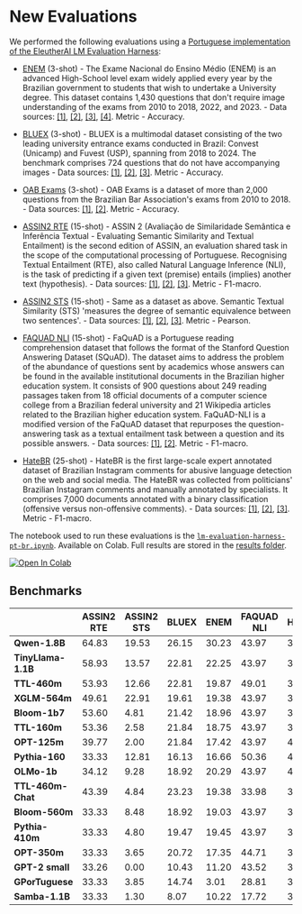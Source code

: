 # New Evaluations

We performed the following evaluations using a [Portuguese implementation of the EleutherAI LM Evaluation Harness](https://github.com/eduagarcia/lm-evaluation-harness-pt):

- [ENEM](https://ieeexplore.ieee.org/document/8247091) (3-shot) - The Exame Nacional do Ensino Médio (ENEM) is an advanced High-School level exam widely applied every year by the Brazilian government to students that wish to undertake a University degree. This dataset contains 1,430 questions that don't require image understanding of the exams from 2010 to 2018, 2022, and 2023. - Data sources:  [[1]](https://huggingface.co/datasets/eduagarcia/enem_challenge),  [[2]](https://www.ime.usp.br/~ddm/project/enem/),  [[3]](https://github.com/piresramon/gpt-4-enem),  [[4]](https://huggingface.co/datasets/maritaca-ai/enem). Metric - Accuracy.

- [BLUEX](https://arxiv.org/abs/2307.05410) (3-shot) - BLUEX is a multimodal dataset consisting of the two leading university entrance exams conducted in Brazil: Convest (Unicamp) and Fuvest (USP), spanning from 2018 to 2024. The benchmark comprises 724 questions that do not have accompanying images - Data sources:  [[1]](https://huggingface.co/datasets/eduagarcia-temp/BLUEX_without_images),  [[2]](https://github.com/portuguese-benchmark-datasets/bluex),  [[3]](https://huggingface.co/datasets/portuguese-benchmark-datasets/BLUEX). Metric - Accuracy.

- [OAB Exams](https://arxiv.org/abs/1712.05128) (3-shot) - OAB Exams is a dataset of more than 2,000 questions from the Brazilian Bar Association's exams from 2010 to 2018. - Data sources:  [[1]](https://huggingface.co/datasets/eduagarcia/oab_exams),  [[2]](https://github.com/legal-nlp/oab-exams). Metric - Accuracy.

- [ASSIN2 RTE](https://dl.acm.org/doi/abs/10.1007/978-3-030-41505-1_39) (15-shot) - ASSIN 2 (Avaliação de Similaridade Semântica e Inferência Textual - Evaluating Semantic Similarity and Textual Entailment) is the second edition of ASSIN, an evaluation shared task in the scope of the computational processing of Portuguese. Recognising Textual Entailment (RTE), also called Natural Language Inference (NLI), is the task of predicting if a given text (premise) entails (implies) another text (hypothesis). - Data sources:  [[1]](https://huggingface.co/datasets/eduagarcia/portuguese_benchmark),  [[2]](https://sites.google.com/view/assin2/),  [[3]](https://huggingface.co/datasets/assin2). Metric - F1-macro.

- [ASSIN2 STS](https://dl.acm.org/doi/abs/10.1007/978-3-030-41505-1_39) (15-shot) - Same as a dataset as above. Semantic Textual Similarity (STS) 'measures the degree of semantic equivalence between two sentences'. - Data sources:  [[1]](https://huggingface.co/datasets/eduagarcia/portuguese_benchmark),  [[2]](https://sites.google.com/view/assin2/),  [[3]](https://huggingface.co/datasets/assin2). Metric - Pearson.

- [FAQUAD NLI](https://ieeexplore.ieee.org/abstract/document/8923668) (15-shot) - FaQuAD is a Portuguese reading comprehension dataset that follows the format of the Stanford Question Answering Dataset (SQuAD). The dataset aims to address the problem of the abundance of questions sent by academics whose answers can be found in the available institutional documents in the Brazilian higher education system. It consists of 900 questions about 249 reading passages taken from 18 official documents of a computer science college from a Brazilian federal university and 21 Wikipedia articles related to the Brazilian higher education system. FaQuAD-NLI is a modified version of the FaQuAD dataset that repurposes the question-answering task as a textual entailment task between a question and its possible answers. - Data sources:  [[1]](https://github.com/liafacom/faquad/),  [[2]](https://huggingface.co/datasets/ruanchaves/faquad-nli). Metric - F1-macro.

- [HateBR](https://arxiv.org/abs/2103.14972) (25-shot) - HateBR is the first large-scale expert annotated dataset of Brazilian Instagram comments for abusive language detection on the web and social media. The HateBR was collected from politicians' Brazilian Instagram comments and manually annotated by specialists. It comprises 7,000 documents annotated with a binary classification (offensive versus non-offensive comments). - Data sources:  [[1]](https://huggingface.co/datasets/eduagarcia/portuguese_benchmark),  [[2]](https://github.com/franciellevargas/HateBR),  [[3]](https://huggingface.co/datasets/ruanchaves/hatebr). Metric - F1-macro.

The notebook used to run these evaluations is the [`lm-evaluation-harness-pt-br.ipynb`](./lm-evaluation-harness-pt-br.ipynb). Available on Colab. Full results are stored in the [results folder](./results/).

<a href="https://colab.research.google.com/drive/1m6Oqey4P9ShYTO62yRq7wrM_eEsvFJ9D" target="_blank">
  <img src="https://colab.research.google.com/assets/colab-badge.svg" alt="Open In Colab">
</a>

## Benchmarks

|                    | **ASSIN2 RTE** | **ASSIN2 STS** | **BLUEX** | **ENEM** | **FAQUAD NLI** | **HateBR** | **OAB Exams** | **Average** |
|--------------------|----------------|----------------|-----------|----------|----------------|------------|---------------|-------------|
| **Qwen-1.8B**      | 64.83          | 19.53          | 26.15     | 30.23    | 43.97          | 33.33      | 27.20         | 35.03       |
| **TinyLlama-1.1B** | 58.93          | 13.57          | 22.81     | 22.25    | 43.97          | 36.92      | 23.64         | 31.72       |
| **TTL-460m**       | 53.93          | 12.66          | 22.81     | 19.87    | 49.01          | 33.59      | 27.06         | 31.27       |
| **XGLM-564m**      | 49.61          | 22.91          | 19.61     | 19.38    | 43.97          | 33.99      | 23.42         | 30.41       |
| **Bloom-1b7**      | 53.60          | 4.81           | 21.42     | 18.96    | 43.97          | 34.89      | 23.05         | 28.67       |
| **TTL-160m**       | 53.36          | 2.58           | 21.84     | 18.75    | 43.97          | 36.88      | 22.60         | 28.56       |
| **OPT-125m**       | 39.77          | 2.00           | 21.84     | 17.42    | 43.97          | 47.04      | 22.78         | 27.83       |
| **Pythia-160**     | 33.33          | 12.81          | 16.13     | 16.66    | 50.36          | 41.09      | 22.82         | 27.60       |
| **OLMo-1b**        | 34.12          | 9.28           | 18.92     | 20.29    | 43.97          | 41.33      | 22.96         | 27.26       |
| **TTL-460m-Chat**  | 43.39          | 4.84           | 23.23     | 19.38    | 33.98          | 33.49      | 26.97         | 26.46       |
| **Bloom-560m**     | 33.33          | 8.48           | 18.92     | 19.03    | 43.97          | 37.07      | 23.05         | 26.26       |
| **Pythia-410m**    | 33.33          | 4.80           | 19.47     | 19.45    | 43.97          | 33.33      | 23.01         | 25.33       |
| **OPT-350m**       | 33.33          | 3.65           | 20.72     | 17.35    | 44.71          | 33.33      | 23.01         | 25.15       |
| **GPT-2 small**    | 33.26          | 0.00           | 10.43     | 11.20    | 43.52          | 33.68      | 13.12         | 20.74       |
| **GPorTuguese**    | 33.33          | 3.85           | 14.74     | 3.01     | 28.81          | 33.33      | 21.23         | 19.75       |
| **Samba-1.1B**     | 33.33          | 1.30           | 8.07      | 10.22    | 17.72          | 35.79      | 15.03         | 17.35       |
